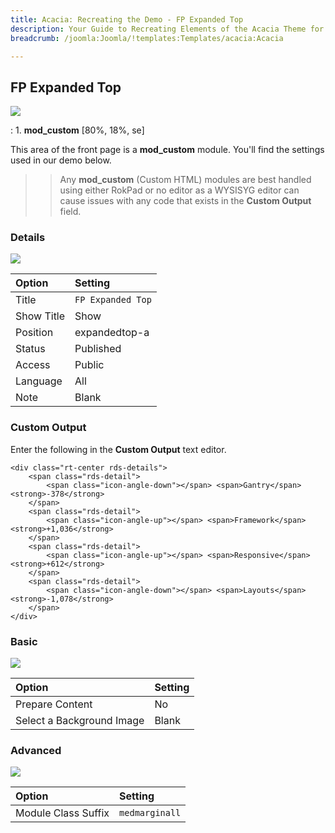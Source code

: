 ```yaml
---
title: Acacia: Recreating the Demo - FP Expanded Top
description: Your Guide to Recreating Elements of the Acacia Theme for Joomla
breadcrumb: /joomla:Joomla/!templates:Templates/acacia:Acacia

---
```


FP Expanded Top
-----

![][demo]

:	1. **mod_custom** [80%, 18%, se]

This area of the front page is a **mod_custom** module. You'll find the settings used in our demo below.

>> Any **mod_custom** (Custom HTML) modules are best handled using either RokPad or no editor as a WYSISYG editor can cause issues with any code that exists in the **Custom Output** field.

### Details
![][demo2]

| Option     | Setting              |  
| :--------- | :------------------- |  
| Title      | `FP Expanded Top`    |  
| Show Title | Show                 |  
| Position   | expandedtop-a        |  
| Status     | Published            |  
| Access     | Public               |  
| Language   | All                  |  
| Note       | Blank                |  

### Custom Output
Enter the following in the **Custom Output** text editor.

~~~
<div class="rt-center rds-details">
	<span class="rds-detail">
		<span class="icon-angle-down"></span> <span>Gantry</span> <strong>-378</strong>
	</span>
	<span class="rds-detail">
		<span class="icon-angle-up"></span> <span>Framework</span> <strong>+1,036</strong>
	</span>
	<span class="rds-detail">
		<span class="icon-angle-up"></span> <span>Responsive</span> <strong>+612</strong>
	</span>
	<span class="rds-detail">
		<span class="icon-angle-down"></span> <span>Layouts</span> <strong>-1,078</strong>
	</span>
</div>
~~~

### Basic
![][demo3]

| Option                    | Setting |  
| :------------------------ | :------ |  
| Prepare Content           | No      |  
| Select a Background Image | Blank   |

### Advanced
![][demo4]

| Option              | Setting        |  
| :------------------ | :------------- |  
| Module Class Suffix | `medmarginall` |  

[demo]: assets/demo_4.jpeg
[demo2]: assets/expanded_1.jpeg
[demo3]: assets/expanded_2.jpeg
[demo4]: assets/expanded_3.jpeg